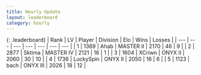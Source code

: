 ```yaml
---
title: Hourly Update
layout: leaderboard
category: hourly
---
```


{: .leaderboard}
| Rank | LV | Player | Division | Elo | Wins | Losses |
| --- | --- | --- | --- | --- | --- | --- |
| <span data-change="0">1</span> | 1369 | <span title="ID: 402846">Ahab</span> | MASTER II | <span data-change="38">2170</span> | <span data-change="5">46</span> | <span data-change="1">9</span> |
| <span data-change="0">2</span> | 2877 | <span title="ID: 353063">Sktima</span> | MASTER IV | <span data-change="0">2121</span> | <span data-change="0">16</span> | <span data-change="0">1</span> |
| <span data-change="0">3</span> | 1604 | <span title="ID: 448883">XCriwn</span> | ONYX II | <span data-change="0">2060</span> | <span data-change="0">30</span> | <span data-change="0">10</span> |
| <span data-change="0">4</span> | 1736 | <span title="ID: 498412">LuckySpin</span> | ONYX II | <span data-change="0">2050</span> | <span data-change="1">16</span> | <span data-change="2">6</span> |
| <span data-change="1">5</span> | 1123 | <span title="ID: 281795">bach</span> | ONYX III | <span data-change="0">2026</span> | <span data-change="0">18</span> | <span data-change="0">12</span> |
